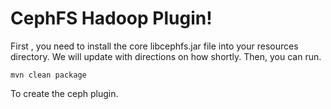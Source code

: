 CephFS Hadoop Plugin!
=====================

First , you need to install the core libcephfs.jar file into your resources directory.  We will update with directions on how shortly.  Then, you can run.

```
mvn clean package
```

To create the ceph plugin.
